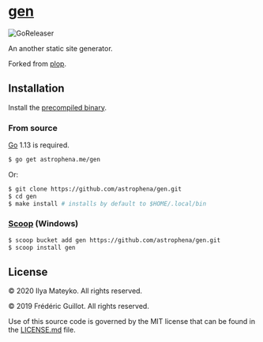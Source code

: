 # [gen]

![GoReleaser](https://github.com/astrophena/gen/workflows/GoReleaser/badge.svg)

An another static site generator.

Forked from [plop].

## Installation

Install the [precompiled binary].

### From source

[Go] 1.13 is required.

```bash
$ go get astrophena.me/gen
```

Or:

```bash
$ git clone https://github.com/astrophena/gen.git
$ cd gen
$ make install # installs by default to $HOME/.local/bin
```

### [Scoop] (Windows)

```bash
$ scoop bucket add gen https://github.com/astrophena/gen.git
$ scoop install gen
```

## License

© 2020 Ilya Mateyko. All rights reserved.

© 2019 Frédéric Guillot. All rights reserved.

Use of this source code is governed by the MIT license that can be
found in the [LICENSE.md] file.

[gen]: https://astrophena.me/gen
[plop]: https://github.com/fguillot/plop
[precompiled binary]: https://github.com/astrophena/gen/releases
[Go]: https://golang.org
[Scoop]: https://scoop.sh
[LICENSE.md]: LICENSE.md
